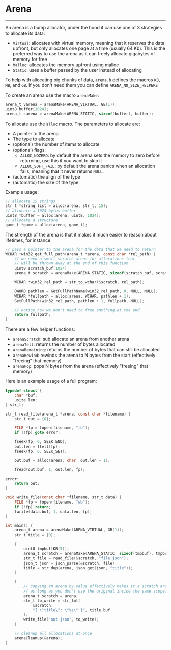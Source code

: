 # Arena
-----------

An arena is a bump allocator, under the hood it can use one of 3 strategies to allocate its data:

* `Virtual`: allocates with virtual memory, meaning that it reserves the data upfront, but only allocates one page at a time (usually 64 Kb). This is the preferred way to use the arena as it can freely allocate gigabytes of memory for free
* `Malloc`: allocates the memory upfront using malloc
* `Static`: uses a buffer passed by the user instead of allocating

To help with allocating big chunks of data, `arena.h` defines the macros `KB`, `MB`, and `GB`. If you don't need them you can define `ARENA_NO_SIZE_HELPERS`

To create an arena use the macro `arenaMake`:
```c
arena_t varena = arenaMake(ARENA_VIRTUAL, GB(1)); 
uint8 buffer[1024];
arena_t sarena = arenaMake(ARENA_STATIC, sizeof(buffer), buffer);
```

To allocate use the `alloc` macro. The parameters to allocate are:

* A pointer to the arena
* The type to allocate
* (optional) the number of items to allocate
* (optional) flags:
  * `ALLOC_NOZERO`: by default the arena sets the memory to zero before returning, use this if you want to skip it
  * `ALLOC_SOFT_FAIL`: by default the arena panics when an allocation fails, meaning that it never returns `NULL`.
* (automatic) the align of the type
* (automatic) the size of the type

Example usage:

```c
// allocate 15 strings
str_t *string_list = alloc(arena, str_t, 15);
// allocate a 1024 bytes buffer 
uint8 *buffer = alloc(arena, uint8, 1024);
// allocate a structure
game_t *game = alloc(arena, game_t);
```

The strength of the arena is that it makes it much easier to reason about lifetimes, for instance:

```c
// pass a pointer to the arena for the data that we need to return
WCHAR *win32_get_full_path(arena_t *arena, const char *rel_path) {
    // we need a small scratch arena for allocations that 
    // will be thrown away at the end of this function
    uint8 scratch_buf[1024];
    arena_t scratch = arenaMake(ARENA_STATIC, sizeof(scratch_buf, scratch_buf));

    WCHAR *win32_rel_path = str_to_wchar(&scratch, rel_path);

    DWORD pathlen = GetFullPathName(win32_rel_path, 0, NULL, NULL);
    WCHAR *fullpath = alloc(arena, WCHAR, pathlen + 1);
    GetFullPath(win32_rel_path, pathlen + 1, fullpath, NULL);

    // notice how we don't need to free anything at the end
    return fullpath;
}
```

There are a few helper functions:

* `arenaScratch`: sub allocate an arena from another arena
* `arenaTell`: returns the number of bytes allocated
* `arenaRemaining`: returns the number of bytes that can still be allocated
* `arenaRewind`: rewinds the arena to N bytes from the start (effectively "freeing" that memory)
* `arenaPop`: pops N bytes from the arena (effectively "freeing" that memory)

Here is an example usage of a full program:

```c
typedef struct {
    char *buf;
    usize len;
} str_t;

str_t read_file(arena_t *arena, const char *filename) {
    str_t out = {0};

    FILE *fp = fopen(filename, "rb");
    if (!fp) goto error;

    fseek(fp, 0, SEEK_END);
    out.len = ftell(fp);
    fseek(fp, 0, SEEK_SET);

    out.buf = alloc(arena, char, out.len + 1);

    fread(out.buf, 1, out.len, fp);

error:
    return out;
}

void write_file(const char *filename, str_t data) {
    FILE *fp = fopen(filename, "wb");
    if (!fp) return;
    fwrite(data.buf, 1, data.len, fp);
}

int main() {
    arena_t arena = arenaMake(ARENA_VIRTUAL, GB(1));
    str_t title = {0};

    {
        uint8 tmpbuf[KB(5)];
        arena_t scratch = arenaMake(ARENA_STATIC, sizeof(tmpbuf), tmpbuf);
        str_t file = read_file(&scratch, "file.json");
        json_t json = json_parse(&scratch, file);
        title = str_dup(arena, json_get(json, "title"));
    }

    {
        // copying an arena by value effectively makes it a scratch arena, 
        // as long as you don't use the original inside the same scope!
        arena_t scratch = arena;
        str_t to_write = str_fmt(
            &scratch, 
            "{ \"title\": \"%s\" }", title.buf
        );
        write_file("out.json", to_write);
    }

    // cleanup all allocations at once
    arenaCleanup(&arena);
}
```